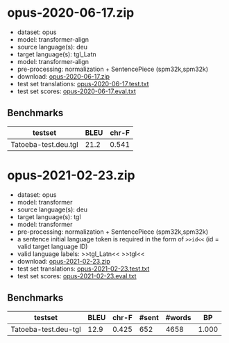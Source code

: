 # opus-2020-06-17.zip

* dataset: opus
* model: transformer-align
* source language(s): deu
* target language(s): tgl_Latn
* model: transformer-align
* pre-processing: normalization + SentencePiece (spm32k,spm32k)
* download: [opus-2020-06-17.zip](https://object.pouta.csc.fi/Tatoeba-MT-models/deu-tgl/opus-2020-06-17.zip)
* test set translations: [opus-2020-06-17.test.txt](https://object.pouta.csc.fi/Tatoeba-MT-models/deu-tgl/opus-2020-06-17.test.txt)
* test set scores: [opus-2020-06-17.eval.txt](https://object.pouta.csc.fi/Tatoeba-MT-models/deu-tgl/opus-2020-06-17.eval.txt)

## Benchmarks

| testset               | BLEU  | chr-F |
|-----------------------|-------|-------|
| Tatoeba-test.deu.tgl 	| 21.2 	| 0.541 |





# opus-2021-02-23.zip

* dataset: opus
* model: transformer
* source language(s): deu
* target language(s): tgl
* model: transformer
* pre-processing: normalization + SentencePiece (spm32k,spm32k)
* a sentence initial language token is required in the form of `>>id<<` (id = valid target language ID)
* valid language labels: >>tgl_Latn<< >>tgl<<
* download: [opus-2021-02-23.zip](https://object.pouta.csc.fi/Tatoeba-MT-models/deu-tgl/opus-2021-02-23.zip)
* test set translations: [opus-2021-02-23.test.txt](https://object.pouta.csc.fi/Tatoeba-MT-models/deu-tgl/opus-2021-02-23.test.txt)
* test set scores: [opus-2021-02-23.eval.txt](https://object.pouta.csc.fi/Tatoeba-MT-models/deu-tgl/opus-2021-02-23.eval.txt)

## Benchmarks

| testset | BLEU  | chr-F | #sent | #words | BP |
|---------|-------|-------|-------|--------|----|
| Tatoeba-test.deu-tgl 	| 12.9 	| 0.425 	| 652 	| 4658 	| 1.000 |

